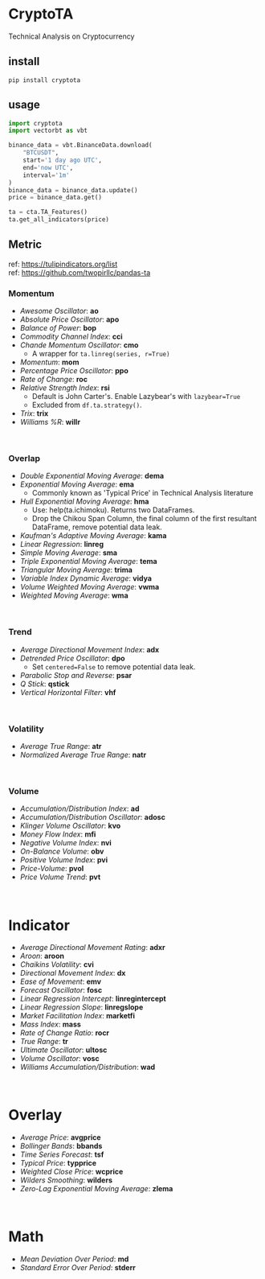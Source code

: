 # CryptoTA

Technical Analysis on Cryptocurrency

## install

`pip install cryptota`

## usage

```python
import cryptota
import vectorbt as vbt

binance_data = vbt.BinanceData.download(
    "BTCUSDT",
    start='1 day ago UTC',
    end='now UTC',
    interval='1m'
)
binance_data = binance_data.update()
price = binance_data.get()

ta = cta.TA_Features()
ta.get_all_indicators(price)
```

## Metric
ref: https://tulipindicators.org/list  
ref: https://github.com/twopirllc/pandas-ta  

### **Momentum** 
* _Awesome Oscillator_: **ao**
* _Absolute Price Oscillator_: **apo**
* _Balance of Power_: **bop**
* _Commodity Channel Index_: **cci**
* _Chande Momentum Oscillator_: **cmo**
    * A wrapper for ```ta.linreg(series, r=True)```
* _Momentum_: **mom**
* _Percentage Price Oscillator_: **ppo**
* _Rate of Change_: **roc**
* _Relative Strength Index_: **rsi**
    * Default is John Carter's. Enable Lazybear's with ```lazybear=True```
    * Excluded from ```df.ta.strategy()```.
* _Trix_: **trix**
* _Williams %R_: **willr**

<br/>

### **Overlap**
* _Double Exponential Moving Average_: **dema**
* _Exponential Moving Average_: **ema**
    * Commonly known as 'Typical Price' in Technical Analysis literature
* _Hull Exponential Moving Average_: **hma**
    * Use: help(ta.ichimoku). Returns two DataFrames.
    * Drop the Chikou Span Column, the final column of the first resultant DataFrame, remove potential data leak.
* _Kaufman's Adaptive Moving Average_: **kama**
* _Linear Regression_: **linreg**
* _Simple Moving Average_: **sma**
* _Triple Exponential Moving Average_: **tema**
* _Triangular Moving Average_: **trima**
* _Variable Index Dynamic Average_: **vidya**
* _Volume Weighted Moving Average_: **vwma**
* _Weighted Moving Average_: **wma**

<br/>

### **Trend**
* _Average Directional Movement Index_: **adx**
* _Detrended Price Oscillator_: **dpo**
    * Set ```centered=False``` to remove potential data leak.
* _Parabolic Stop and Reverse_: **psar**
* _Q Stick_: **qstick**
* _Vertical Horizontal Filter_: **vhf**

<br/>

### **Volatility**
* _Average True Range_: **atr**
* _Normalized Average True Range_: **natr**

<br/>

### **Volume**
* _Accumulation/Distribution Index_: **ad**
* _Accumulation/Distribution Oscillator_: **adosc**
* _Klinger Volume Oscillator_: **kvo**
* _Money Flow Index_: **mfi**
* _Negative Volume Index_: **nvi**
* _On-Balance Volume_: **obv**
* _Positive Volume Index_: **pvi**
* _Price-Volume_: **pvol**
* _Price Volume Trend_: **pvt**

<br/>

# **Indicator**
* _Average Directional Movement Rating_: **adxr**
* _Aroon_: **aroon**
* _Chaikins Volatility_: **cvi**
* _Directional Movement Index_: **dx**
* _Ease of Movement_: **emv**
* _Forecast Oscillator_: **fosc**
* _Linear Regression Intercept_: **linregintercept**
* _Linear Regression Slope_: **linregslope**
* _Market Facilitation Index_: **marketfi**
* _Mass Index_: **mass**
* _Rate of Change Ratio_: **rocr**
* _True Range_: **tr**
* _Ultimate Oscillator_: **ultosc**
* _Volume Oscillator_: **vosc**
* _Williams Accumulation/Distribution_: **wad**

<br/>

# **Overlay**
* _Average Price_: **avgprice**
* _Bollinger Bands_: **bbands**
* _Time Series Forecast_: **tsf**
* _Typical Price_: **typprice**
* _Weighted Close Price_: **wcprice**
* _Wilders Smoothing_: **wilders**
* _Zero-Lag Exponential Moving Average_: **zlema**

<br/>

# **Math**
* _Mean Deviation Over Period_: **md**
* _Standard Error Over Period_: **stderr**

<br/>